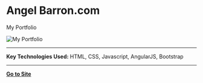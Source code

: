 # Angel Barron.com
My Portfolio

![My Portfolio](/dist/img/facebook.png "Visual Preview")
***
**Key Technologies Used:** HTML, CSS, Javascript, AngularJS, Bootstrap
***
[**Go to Site**](http://www.AngelBarron.com)
